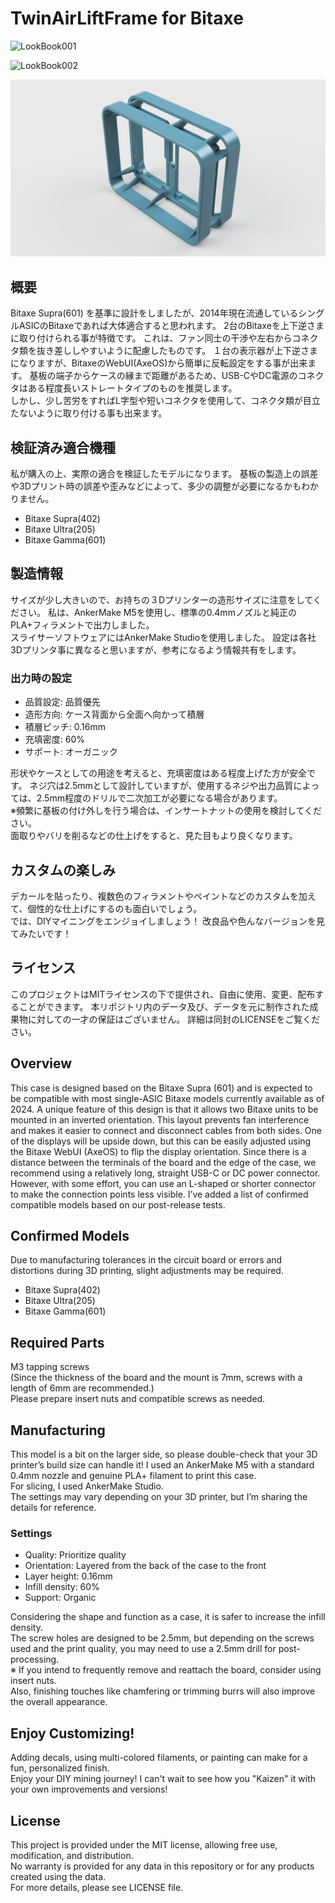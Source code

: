 # TwinAirLiftFrame for Bitaxe

![LookBook001](https://github.com/user-attachments/assets/5e265200-1ae9-4008-87ad-b096370f37dd)

![LookBook002](https://github.com/user-attachments/assets/f592e0a1-8afb-464c-b435-d0592aa561bf)

![HomeView](https://github.com/tko-combinator/BitaxeTwinAirLiftFrame/blob/main/images/TwinAirLiftFrame_HomeView.png)	

## 概要
Bitaxe Supra(601) を基準に設計をしましたが、2014年現在流通しているシングルASICのBitaxeであれば大体適合すると思われます。
2台のBitaxeを上下逆さまに取り付けられる事が特徴です。
これは、ファン同士の干渉や左右からコネクタ類を抜き差ししやすいように配慮したものです。
１台の表示器が上下逆さまになりますが、BitaxeのWebUI(AxeOS)から簡単に反転設定をする事が出来ます。
基板の端子からケースの縁まで距離があるため、USB-CやDC電源のコネクタはある程度長いストレートタイプのものを推奨します。  
しかし、少し苦労をすればL字型や短いコネクタを使用して、コネクタ類が目立たないように取り付ける事も出来ます。

## 検証済み適合機種
私が購入の上、実際の適合を検証したモデルになります。
基板の製造上の誤差や3Dプリント時の誤差や歪みなどによって、多少の調整が必要になるかもわかりません。
* Bitaxe Supra(402)
* Bitaxe Ultra(205)
* Bitaxe Gamma(601)

## 製造情報
サイズが少し大きいので、お持ちの３Dプリンターの造形サイズに注意をしてください。
私は、AnkerMake M5を使用し、標準の0.4mmノズルと純正のPLA+フィラメントで出力しました。  
スライサーソフトウェアにはAnkerMake Studioを使用しました。
設定は各社3Dプリンタ事に異なると思いますが、参考になるよう情報共有をします。

### 出力時の設定
* 品質設定: 品質優先
* 造形方向: ケース背面から全面へ向かって積層
* 積層ピッチ: 0.16mm
* 充填密度: 60%
* サポート: オーガニック

形状やケースとしての用途を考えると、充填密度はある程度上げた方が安全です。
ネジ穴は2.5mmとして設計していますが、使用するネジや出力品質によっては、2.5mm程度のドリルで二次加工が必要になる場合があります。  
※頻繁に基板の付け外しを行う場合は、インサートナットの使用を検討してください。  
面取りやバリを削るなどの仕上げをすると、見た目もより良くなります。

## カスタムの楽しみ
デカールを貼ったり、複数色のフィラメントやペイントなどのカスタムを加えて、個性的な仕上げにするのも面白いでしょう。  
では、DIYマイニングをエンジョイしましょう！
改良品や色んなバージョンを見てみたいです！

## ライセンス
このプロジェクトはMITライセンスの下で提供され、自由に使用、変更、配布することができます。
本リポジトリ内のデータ及び、データを元に制作された成果物に対しての一才の保証はございません。
詳細は同封のLICENSEをご覧ください。



## Overview
This case is designed based on the Bitaxe Supra (601) and is expected to be compatible with most single-ASIC Bitaxe models currently available as of 2024.
A unique feature of this design is that it allows two Bitaxe units to be mounted in an inverted orientation.
This layout prevents fan interference and makes it easier to connect and disconnect cables from both sides.
One of the displays will be upside down, but this can be easily adjusted using the Bitaxe WebUI (AxeOS) to flip the display orientation.
Since there is a distance between the terminals of the board and the edge of the case, we recommend using a relatively long, straight USB-C or DC power connector.  
However, with some effort, you can use an L-shaped or shorter connector to make the connection points less visible.
I’ve added a list of confirmed compatible models based on our post-release tests. 

## Confirmed Models
Due to manufacturing tolerances in the circuit board or errors and distortions during 3D printing, slight adjustments may be required.
* Bitaxe Supra(402)
* Bitaxe Ultra(205)
* Bitaxe Gamma(601)

## Required Parts
M3 tapping screws  
(Since the thickness of the board and the mount is 7mm, screws with a length of 6mm are recommended.)  
Please prepare insert nuts and compatible screws as needed.

## Manufacturing
This model is a bit on the larger side, so please double-check that your 3D printer’s build size can handle it!
I used an AnkerMake M5 with a standard 0.4mm nozzle and genuine PLA+ filament to print this case.  
For slicing, I used AnkerMake Studio.  
The settings may vary depending on your 3D printer, but I’m sharing the details for reference.

### Settings
* Quality: Prioritize quality
* Orientation: Layered from the back of the case to the front
* Layer height: 0.16mm
* Infill density: 60%
* Support: Organic

Considering the shape and function as a case, it is safer to increase the infill density.  
The screw holes are designed to be 2.5mm, but depending on the screws used and the print quality, you may need to use a 2.5mm drill for post-processing.  
※ If you intend to frequently remove and reattach the board, consider using insert nuts.  
Also, finishing touches like chamfering or trimming burrs will also improve the overall appearance.

## Enjoy Customizing!
Adding decals, using multi-colored filaments, or painting can make for a fun, personalized finish.  
Enjoy your DIY mining journey! I can't wait to see how you "Kaizen" it with your own improvements and versions!

## License
This project is provided under the MIT license, allowing free use, modification, and distribution.  
No warranty is provided for any data in this repository or for any products created using the data.  
For more details, please see LICENSE file.








